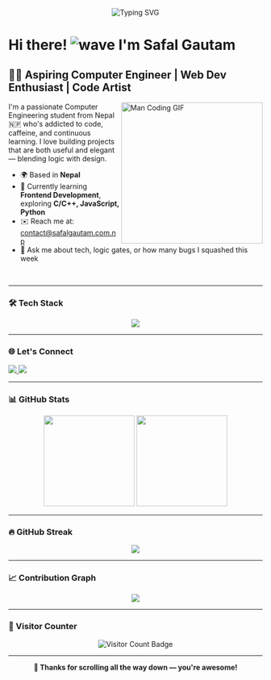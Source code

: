 <!-- Profile Banner -->
<p align="center">
  <img src="https://readme-typing-svg.herokuapp.com?font=Fira+Code&size=24&duration=3000&pause=1000&color=58A6FF&center=true&vCenter=true&width=435&lines=Hey!+I'm+Safal+Gautam+%F0%9F%91%8B;" alt="Typing SVG" />
</p>

# Hi there! ![wave](https://user-images.githubusercontent.com/18350557/176309783-0785949b-9127-417c-8b55-ab5a4333674e.gif) I'm Safal Gautam


## 👨‍💻 Aspiring Computer Engineer | Web Dev Enthusiast | Code Artist

<img src="https://media.giphy.com/media/qgQUggAC3Pfv687qPC/giphy.gif" width="280" align="right" alt="Man Coding GIF" />

I'm a passionate Computer Engineering student from Nepal 🇳🇵 who's addicted to code, caffeine, and continuous learning. I love building projects that are both useful and elegant — blending logic with design.

- 🌍 Based in **Nepal**
- 🧠 Currently learning **Frontend Development**, exploring **C/C++, JavaScript, Python**
- ✉️ Reach me at: [contact@safalgautam.com.np](mailto:contact@safalgautam.com.np)
- 💬 Ask me about tech, logic gates, or how many bugs I squashed this week

<br clear="right"/>

---

### 🛠 Tech Stack

<p align="center">
  <a href="https://skillicons.dev/icons?i=html,css,js,python,c,cpp,git,github,vscode,figma,linux"><img src="https://skillicons.dev/icons?i=html,css,js,python,c,cpp,git,github,vscode,figma,linux" /></a>
</p>

---

### 🌐 Let's Connect

<p align="left"> 
  <a href="https://www.linkedin.com/in/safal-gautamm/">
    <img src="https://skillicons.dev/icons?i=linkedin" />
  </a>
  <a href="https://github.com/safal-gautamm">
    <img src="https://skillicons.dev/icons?i=github" />
  </a>
</p>

---

### 📊 GitHub Stats

<p align="center">
  <img src="https://github-readme-stats.vercel.app/api?username=safal-gautamm&show_icons=true&theme=algolia&count_private=true" height="180em"/>
  <img src="https://github-readme-stats.vercel.app/api/top-langs/?username=safal-gautamm&layout=compact&theme=algolia&langs_count=8" height="180em"/>
</p>

---

### 🔥 GitHub Streak

<p align="center">
  <img src="https://streak-stats.demolab.com?user=safal-gautamm&theme=algolia&hide_border=false" />
</p>

---

### 📈 Contribution Graph

<p align="center">
  <a href="https://github-readme-activity-graph.vercel.app/graph/?username=safal-gautamm&bg_color=1F222E&color=58A6FF&line=3ABEFF&point=FFFFFF&hide_border=true">
    <img src="https://github-readme-activity-graph.vercel.app/graph/?username=safal-gautamm&bg_color=1F222E&color=58A6FF&line=3ABEFF&point=FFFFFF&hide_border=true" />
  </a>
</p>

---

### 🧭 Visitor Counter

<p align="center">
  <img src="https://komarev.com/ghpvc/?username=safal-gautamm&style=flat-square&color=58a6ff" alt="Visitor Count Badge"/>
</p>

---

<p align="center"><b>🌟 Thanks for scrolling all the way down — you're awesome!</b></p>
